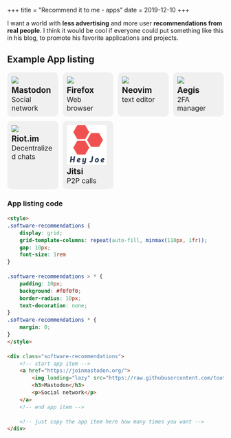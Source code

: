 +++
title = "Recommend it to me - apps"
date = 2019-12-10
+++

I want a world with **less advertising** and more user **recommendations from real people**.
I think it would be cool if everyone could put something like this in his blog,
to promote his favorite applications and projects.


## Example App listing

<style>
		.software-recommendations {
            display: grid;
            grid-template-columns: repeat(auto-fill, minmax(110px, 1fr));
            gap: 10px;
            font-size: 1rem
        }

        .recommendation-card {
            padding: 10px;
            background: #f0f0f0;
            border-radius: 10px;
            text-decoration: none;
        }

        .software-recommendations * {
            margin: 0;
        }
</style>
<div class="software-recommendations">
	<a class="recommendation-card" href="https://joinmastodon.org/">
	        <img loading="lazy" src="https://raw.githubusercontent.com/tootsuite/mastodon/master/public/android-chrome-192x192.png">
	        <h3>Mastodon</h3>
	        <p>Social network</p>
	</a>
	<a class="recommendation-card" href="https://www.mozilla.org/en-US/firefox/new/">
	        <img loading="lazy" src="https://upload.wikimedia.org/wikipedia/commons/thumb/a/a0/Firefox_logo%2C_2019.svg/1200px-Firefox_logo%2C_2019.svg.png">
	        <h3>Firefox</h3>
	        <p>Web browser</p>
	</a>
	<a class="recommendation-card" href="https://neovim.io/">
	        <img loading="lazy" src="https://avatars2.githubusercontent.com/u/6471485?s=200&v=4">
	        <h3>Neovim</h3>
	        <p>text editor</p>
	</a>
	<a class="recommendation-card" href="https://getaegis.app/">
	        <img loading="lazy" src="https://getaegis.app/dist/images/icon.png">
	        <h3>Aegis</h3>
	        <p>2FA manager</p>
	</a>
	<a class="recommendation-card" href="https://about.riot.im/">
	        <img loading="lazy" src="https://riot.im/app/welcome/images/logo.svg">
	        <h3>Riot.im</h3>
	        <p>Decentralized chats</p>
	</a>
	<a class="recommendation-card" href="https://meet.jit.si/">
		<img loading="lazy" src="https://raw.githubusercontent.com/jitsi/jitsi-meet/master/images/apple-touch-icon.png">
		<h3>Jitsi</h3>
		<p>P2P calls</p>
	</a>
	
</div>

### App listing code
```html
<style>
.software-recommendations {
	display: grid;
	grid-template-columns: repeat(auto-fill, minmax(110px, 1fr));
	gap: 10px;
	font-size: 1rem
}

.software-recommendations > * {
	padding: 10px;
	background: #f0f0f0;
	border-radius: 10px;
	text-decoration: none;
}
.software-recommendations * {
	margin: 0;
}
</style>

<div class="software-recommendations">
	<!-- start app item -->
	<a href="https://joinmastodon.org/">
		<img loading="lazy" src="https://raw.githubusercontent.com/tootsuite/mastodon/master/public/android-chrome-192x192.png">
		<h3>Mastodon</h3>
		<p>Social network</p>
	</a>
	<!-- end app item -->

	<!-- just copy the app item here how many times you want -->
</div>

```